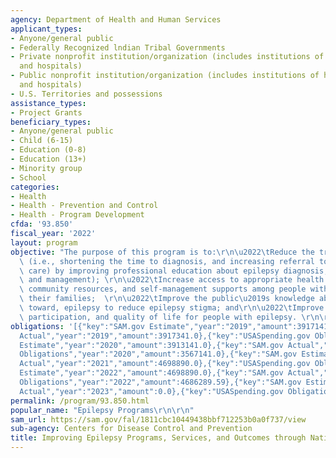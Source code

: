 ```yaml
---
agency: Department of Health and Human Services
applicant_types:
- Anyone/general public
- Federally Recognized lndian Tribal Governments
- Private nonprofit institution/organization (includes institutions of higher education
  and hospitals)
- Public nonprofit institution/organization (includes institutions of higher education
  and hospitals)
- U.S. Territories and possessions
assistance_types:
- Project Grants
beneficiary_types:
- Anyone/general public
- Child (6-15)
- Education (0-8)
- Education (13+)
- Minority group
- School
categories:
- Health
- Health - Prevention and Control
- Health - Program Development
cfda: '93.850'
fiscal_year: '2022'
layout: program
objective: "The purpose of this program is to:\r\n\u2022\tReduce the treatment gap\
  \ (i.e., shortening the time to diagnosis, and increasing referral to specialty\
  \ care) by improving professional education about epilepsy diagnosis, treatment,\
  \ and management); \r\n\u2022\tIncrease access to appropriate health care services,\
  \ community resources, and self-management supports among people with epilepsy and\
  \ their families;  \r\n\u2022\tImprove the public\u2019s knowledge about, and attitudes\
  \ toward, epilepsy to reduce epilepsy stigma; and\r\n\u2022\tImprove health, social\
  \ participation, and quality of life for people with epilepsy. \r\n\r\n\r\n"
obligations: '[{"key":"SAM.gov Estimate","year":"2019","amount":3917141.0},{"key":"SAM.gov
  Actual","year":"2019","amount":3917341.0},{"key":"USASpending.gov Obligations","year":"2019","amount":3917141.0},{"key":"SAM.gov
  Estimate","year":"2020","amount":3913141.0},{"key":"SAM.gov Actual","year":"2020","amount":3567141.0},{"key":"USASpending.gov
  Obligations","year":"2020","amount":3567141.0},{"key":"SAM.gov Estimate","year":"2021","amount":4698890.0},{"key":"SAM.gov
  Actual","year":"2021","amount":4698890.0},{"key":"USASpending.gov Obligations","year":"2021","amount":4698890.0},{"key":"SAM.gov
  Estimate","year":"2022","amount":4698890.0},{"key":"SAM.gov Actual","year":"2022","amount":4699581.0},{"key":"USASpending.gov
  Obligations","year":"2022","amount":4686289.59},{"key":"SAM.gov Estimate","year":"2023","amount":4699314.0},{"key":"SAM.gov
  Actual","year":"2023","amount":0.0},{"key":"USASpending.gov Obligations","year":"2023","amount":4699314.0}]'
permalink: /program/93.850.html
popular_name: "Epilepsy Programs\r\n\r\n"
sam_url: https://sam.gov/fal/1811cbc10449438bbf712253b0a0f737/view
sub-agency: Centers for Disease Control and Prevention
title: Improving Epilepsy Programs, Services, and Outcomes through National Partnerships
---
```

